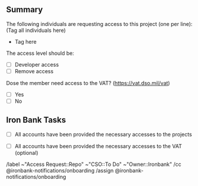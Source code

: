 ## Summary

The following individuals are requesting access to this project (one per line):
(Tag all individuals here)

- Tag here

The access level should be:
- [ ] Developer access
- [ ] Remove access

Dose the member need access to the VAT? (https://vat.dso.mil/vat)
- [ ] Yes
- [ ] No

## Iron Bank Tasks
- [ ] All accounts have been provided the necessary accesses to the projects
- [ ] All accounts have been provided the necessary accesses to the VAT (optional)


/label ~"Access Request::Repo" ~"CSO::To Do" ~"Owner::Ironbank"
/cc @ironbank-notifications/onboarding
/assign @ironbank-notifications/onboarding